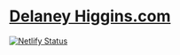 # [Delaney Higgins.com](https://delaneyhiggins.com/)

[![Netlify Status](https://api.netlify.com/api/v1/badges/f1fa821d-6060-4921-8423-304ea03a6a7d/deploy-status)](https://app.netlify.com/sites/laughing-snyder-732aab/deploys)
